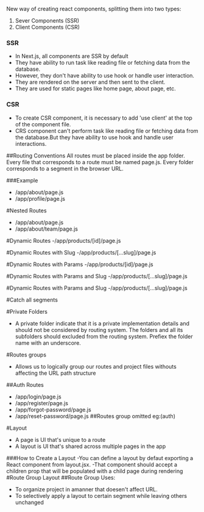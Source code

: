 New way of creating react components, splitting them into two types:
1. Sever Components (SSR)
2. Client Components (CSR)

### SSR
- In Next.js, all components are SSR by default
- They have ability to run task like reading file or fetching data from the database.
- However, they don't have ability to use hook or handle user interaction.
- They are rendered on the server and then sent to the client.
- They are used for static pages like home page, about page, etc.

### CSR
- To create CSR component, it is necessary to add 'use client' at the top of the component file.
- CRS component can't perform task like reading file or fetching data from the database.But they have ability to use hook and handle user interactions.


##Routing Conventions
All routes must be placed inside the app folder.
Every file that corresponds to a route must be named page.js.
Every folder corresponds to a segment in the browser URL.

###Example
- /app/about/page.js
- /app/profile/page.js

#Nested Routes
- /app/about/page.js
- /app/about/team/page.js

#Dynamic Routes
-/app/products/[id]/page.js

#Dynamic Routes with Slug
-/app/products/[...slug]/page.js

#Dynamic Routes with Params
-/app/products/[id]/page.js

#Dynamic Routes with Params and Slug
-/app/products/[...slug]/page.js

#Dynamic Routes with Params and Slug
-/app/products/[...slug]/page.js

#Catch all segments

#Private Folders
- A private folder indicate that it is a private implementation details and should not be considered by routing system. 
The folders and all its subfolders should excluded from the routing system.
Prefiex the folder name with an underscore.

#Routes groups
- Allows us to logically group our routes and project files withouts affecting the URL path structure

##Auth Routes
- /app/login/page.js
- /app/register/page.js
- /app/forgot-password/page.js
- /app/reset-password/page.js
##Routes group omitted
eg:(auth)

#Layout
- A page is UI that's unique to a route
- A layout is UI that's shared across multiple pages in the app

###How to Create a Layout
-You can define a layout by defaut exporting a React component from layout.jsx.
-That component should accept a children prop that will be populated with a child page during rendering
#Route Group Layout
##Route Group Uses:
- To organize project in amanner that doesen't affect URL.
- To selectively apply a layout to certain segment while leaving others unchanged